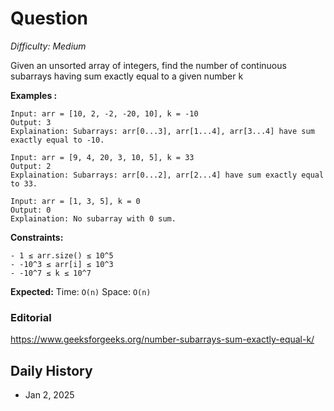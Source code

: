 # Question 

_Difficulty: Medium_

Given an unsorted array of integers, find the number of continuous subarrays having sum exactly equal to a given number k

**Examples :**
```
Input: arr = [10, 2, -2, -20, 10], k = -10
Output: 3
Explaination: Subarrays: arr[0...3], arr[1...4], arr[3...4] have sum exactly equal to -10.

Input: arr = [9, 4, 20, 3, 10, 5], k = 33
Output: 2
Explaination: Subarrays: arr[0...2], arr[2...4] have sum exactly equal to 33.

Input: arr = [1, 3, 5], k = 0
Output: 0
Explaination: No subarray with 0 sum.
```

**Constraints:**
```
- 1 ≤ arr.size() ≤ 10^5
- -10^3 ≤ arr[i] ≤ 10^3
- -10^7 ≤ k ≤ 10^7
```

**Expected:**
Time: `O(n)`
Space: `O(n)`

### Editorial
https://www.geeksforgeeks.org/number-subarrays-sum-exactly-equal-k/

## Daily History
- Jan 2, 2025